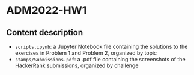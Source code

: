 # ADM2022-HW1

## Content description

* `scripts.ipynb`: a Jupyter Notebook file containing the solutions to the exercises in Problem 1 and Problem 2, organized by topic
* `stamps/Submissions.pdf`: a .pdf file containing the screenshots of the HackerRank submissions, organized by challenge
